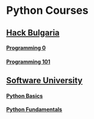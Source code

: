 # Python Courses

## [Hack Bulgaria](http://hackbulgaria.com/)
#### [Programming 0](./Programming0)
#### [Programming 101](./Programming101)

## [Software University](https://softuni.bg/)
#### [Python Basics](./Python-Basics)
#### [Python Fundamentals](./Python-Fundamentals)
